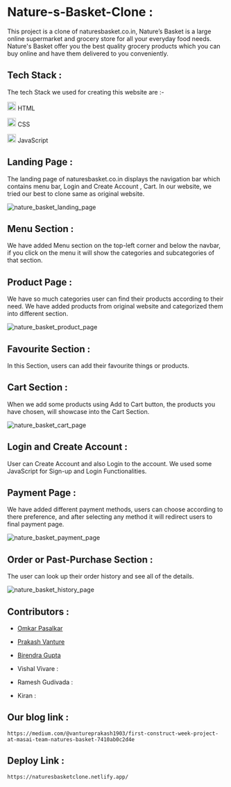 # Nature-s-Basket-Clone :
This project is a clone of naturesbasket.co.in, Nature’s Basket is a large online supermarket and grocery store for all your everyday food needs. Nature's Basket offer you the best quality grocery products which you can buy online and have them delivered to you conveniently.

## Tech Stack :

The tech Stack we used for creating this website are :-

<img src="https://cdn-icons-png.flaticon.com/512/226/226269.png" width=20/> HTML

<img src="https://cdn-icons-png.flaticon.com/512/732/732190.png" width=20 /> CSS

<img src="https://cdn-icons-png.flaticon.com/512/1199/1199124.png" width=20/> JavaScript

## Landing Page :
The landing page of naturesbasket.co.in displays the navigation bar which contains menu bar, Login and Create Account , Cart.
In our website, we tried our best to clone same as original website.

![nature_basket_landing_page](https://user-images.githubusercontent.com/95853553/158793366-660a6fc5-30b7-469b-bd7f-efb7221e60fb.png)


## Menu Section :
We have added Menu section on the top-left corner and below the navbar, if you click on the menu it will show the categories and subcategories of that section.


## Product Page :
We have so much categories user can find their products according to their need. We have added products from original website and categorized them into different section.

![nature_basket_product_page](https://user-images.githubusercontent.com/95853553/158793467-00e742e4-6f0a-4ff3-aed3-2d1bc2c2fc16.png)

## Favourite Section :
In this Section, users can add their favourite things or products.


## Cart Section :
When we add some products using Add to Cart button, the products you have chosen, will showcase into the Cart Section.

![nature_basket_cart_page](https://user-images.githubusercontent.com/95853553/158793516-a797712a-e2ef-4457-9f22-79b25cffb618.png)

## Login and Create Account : 
User can Create Account and also Login to the account. We used some JavaScript for Sign-up and Login Functionalities.


## Payment Page :
We have added different payment methods, users can choose according to there preference, and after selecting any method it will redirect users to final payment page.

![nature_basket_payment_page](https://user-images.githubusercontent.com/95853553/158793593-866a7012-3dd2-4319-98ba-c442c40704cd.png)

## Order or Past-Purchase Section :
The user can look up their order history and see all of the details.

![nature_basket_history_page](https://user-images.githubusercontent.com/95853553/158793638-84773a2e-747b-4950-a205-7d986d83a972.png)

## Contributors :

- [Omkar Pasalkar](https://github.com/Omkar-WD)

- [Prakash Vanture](https://github.com/webdev1903)

- [Birendra Gupta](https://github.com/birendra20)

- Vishal Vivare : 

- Ramesh Gudivada : 

- Kiran :


## Our blog link :

    https://medium.com/@vantureprakash1903/first-construct-week-project-at-masai-team-natures-basket-7410ab0c2d4e


## Deploy Link :

    https://naturesbasketclone.netlify.app/
